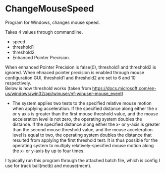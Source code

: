 # ChangeMouseSpeed
Program for Windows, changes mouse speed.

Takes 4 values through commandline.
- speed
- threshold1
- threshold2
- Enhanced Pointer Precision.

When enhanced Pointer Precision is false(0), threshold1 and threshold2 is ignored.
When ehnaced pointer precision is enabled through mouse configuration GUI, threshold1 and threshold2 are set to 6 and 10 respectively.  
Below is how threshold works (taken from https://docs.microsoft.com/en-us/windows/win32/api/winuser/nf-winuser-mouse_event)
- The system applies two tests to the specified relative mouse motion when applying acceleration. If the specified distance along either the x or y axis is greater than the first mouse threshold value, and the mouse acceleration level is not zero, the operating system doubles the distance. If the specified distance along either the x- or y-axis is greater than the second mouse threshold value, and the mouse acceleration level is equal to two, the operating system doubles the distance that resulted from applying the first threshold test. It is thus possible for the operating system to multiply relatively-specified mouse motion along the x- or y-axis by up to four times.

I typically run this program through the attached batch file, which is config I use for track ball(mctb) and mouse(mcm).
